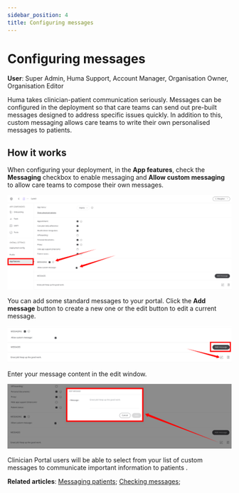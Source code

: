 ```yaml
---
sidebar_position: 4
title: Configuring messages 
---
```

# Configuring messages
**User**: Super Admin, Huma Support, Account Manager, Organisation Owner, Organisation Editor

Huma takes clinician-patient communication seriously. Messages can be configured in the deployment so that care teams can send out pre-built messages designed to address specific issues quickly. In addition to this, custom messaging allows care teams to write their own personalised messages to patients.
## How it works​
When configuring your deployment, in the **App features**, check the **Messaging** checkbox to enable messaging and **Allow custom messaging** to allow care teams to compose their own messages.

![image](./assets/Messaging01.png)

You can add some standard messages to your portal. Click the **Add message** button to create a new one or the edit button to edit a current message.

![image](./assets/Messaging02.png)

Enter your message content in the edit window.

![image](./assets/Messaging03.png)

Clinician Portal users will be able to select from your list of custom messages to communicate important information to patients .

**Related articles**: [Messaging patients](../../../clinician-portal/telemedicine/messaging-patients.md); [Checking messages](../../../huma-app/features/messages.md);
